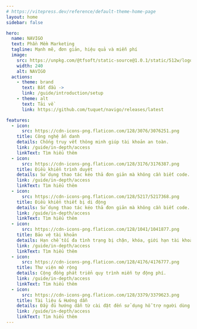 ```yaml
---
# https://vitepress.dev/reference/default-theme-home-page
layout: home
sidebar: false

hero:
  name: NAVIGO
  text: Phần Mềm Marketing
  tagline: Mạnh mẽ, đơn giản, hiệu quả và miễn phí
  image:
    src: https://unpkg.com/@tfsoft/static-source@1.0.1/static/512w/logo-white.png
    width: 240
    alt: NAVIGO
  actions:
    - theme: brand
      text: Bắt đầu ->
      link: /guide/introduction/setup
    - theme: alt
      text: Tải về
      link: https://github.com/tuquet/navigo/releases/latest

features:
  - icon:
      src: https://cdn-icons-png.flaticon.com/128/3076/3076251.png
    title: Công nghệ ẩn danh
    details: Chống truy vết thông minh giúp tài khoản an toàn.
    link: /guide/in-depth/access
    linkText: Tìm hiểu thêm
  - icon:
      src: https://cdn-icons-png.flaticon.com/128/3176/3176387.png
    title: Điều khiển trình duyệt
    details: Sử dụng thao tác kéo thả đơn giản mà không cần biết code.
    link: /guide/in-depth/access
    linkText: Tìm hiểu thêm
  - icon:
      src: https://cdn-icons-png.flaticon.com/128/5217/5217368.png
    title: Điều khiển thiết bị di động
    details: Sử dụng thao tác kéo thả đơn giản mà không cần biết code.
    link: /guide/in-depth/access
    linkText: Tìm hiểu thêm
  - icon:
      src: https://cdn-icons-png.flaticon.com/128/1041/1041877.png
    title: Bảo vệ tài khoản
    details: Hạn chế tối đa tình trạng bị chặn, khóa, giới hạn tài khoản với quy trình chuyên biệt.
    link: /guide/in-depth/access
    linkText: Tìm hiểu thêm
  - icon:
      src: https://cdn-icons-png.flaticon.com/128/4176/4176777.png
    title: Thư viện mở rộng
    details: Cộng đồng phát triển quy trình miễn tự động phí.
    link: /guide/in-depth/access
    linkText: Tìm hiểu thêm
  - icon:
      src: https://cdn-icons-png.flaticon.com/128/3379/3379623.png
    title: Tài liệu & Hướng dẫn
    details: Đầy đủ hướng dẫn từ cài đặt đến sử dụng hỗ trợ người dùng.
    link: /guide/in-depth/access
    linkText: Tìm hiểu thêm
---
```


